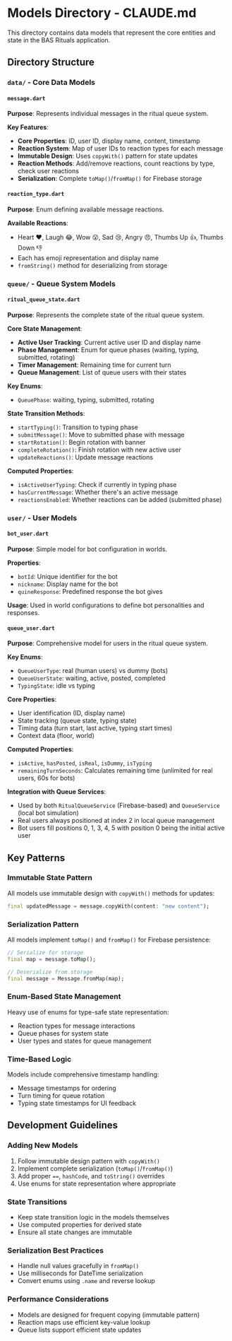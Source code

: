 # Models Directory - CLAUDE.md

This directory contains data models that represent the core entities and state in the BAS Rituals application.

## Directory Structure

### `data/` - Core Data Models

#### `message.dart`
**Purpose**: Represents individual messages in the ritual queue system.

**Key Features**:
- **Core Properties**: ID, user ID, display name, content, timestamp
- **Reaction System**: Map of user IDs to reaction types for each message
- **Immutable Design**: Uses `copyWith()` pattern for state updates
- **Reaction Methods**: Add/remove reactions, count reactions by type, check user reactions
- **Serialization**: Complete `toMap()`/`fromMap()` for Firebase storage

#### `reaction_type.dart`
**Purpose**: Enum defining available message reactions.

**Available Reactions**:
- Heart ❤️, Laugh 😂, Wow 😮, Sad 😢, Angry 😠, Thumbs Up 👍, Thumbs Down 👎
- Each has emoji representation and display name
- `fromString()` method for deserializing from storage

### `queue/` - Queue System Models

#### `ritual_queue_state.dart`
**Purpose**: Represents the complete state of the ritual queue system.

**Core State Management**:
- **Active User Tracking**: Current active user ID and display name
- **Phase Management**: Enum for queue phases (waiting, typing, submitted, rotating)
- **Timer Management**: Remaining time for current turn
- **Queue Management**: List of queue users with their states

**Key Enums**:
- `QueuePhase`: waiting, typing, submitted, rotating

**State Transition Methods**:
- `startTyping()`: Transition to typing phase
- `submitMessage()`: Move to submitted phase with message
- `startRotation()`: Begin rotation with banner
- `completeRotation()`: Finish rotation with new active user
- `updateReactions()`: Update message reactions

**Computed Properties**:
- `isActiveUserTyping`: Check if currently in typing phase
- `hasCurrentMessage`: Whether there's an active message
- `reactionsEnabled`: Whether reactions can be added (submitted phase)

### `user/` - User Models

#### `bot_user.dart`
**Purpose**: Simple model for bot configuration in worlds.

**Properties**:
- `botId`: Unique identifier for the bot
- `nickname`: Display name for the bot
- `quineResponse`: Predefined response the bot gives

**Usage**: Used in world configurations to define bot personalities and responses.

#### `queue_user.dart`
**Purpose**: Comprehensive model for users in the ritual queue system.

**Key Enums**:
- `QueueUserType`: real (human users) vs dummy (bots)
- `QueueUserState`: waiting, active, posted, completed
- `TypingState`: idle vs typing

**Core Properties**:
- User identification (ID, display name)
- State tracking (queue state, typing state)
- Timing data (turn start, last active, typing start times)
- Context data (floor, world)

**Computed Properties**:
- `isActive`, `hasPosted`, `isReal`, `isDummy`, `isTyping`
- `remainingTurnSeconds`: Calculates remaining time (unlimited for real users, 60s for bots)

**Integration with Queue Services**:
- Used by both `RitualQueueService` (Firebase-based) and `QueueService` (local bot simulation)
- Real users always positioned at index 2 in local queue management
- Bot users fill positions 0, 1, 3, 4, 5 with position 0 being the initial active user

## Key Patterns

### Immutable State Pattern
All models use immutable design with `copyWith()` methods for updates:
```dart
final updatedMessage = message.copyWith(content: "new content");
```

### Serialization Pattern
All models implement `toMap()` and `fromMap()` for Firebase persistence:
```dart
// Serialize for storage
final map = message.toMap();

// Deserialize from storage
final message = Message.fromMap(map);
```

### Enum-Based State Management
Heavy use of enums for type-safe state representation:
- Reaction types for message interactions
- Queue phases for system state
- User types and states for queue management

### Time-Based Logic
Models include comprehensive timestamp handling:
- Message timestamps for ordering
- Turn timing for queue rotation
- Typing state timestamps for UI feedback

## Development Guidelines

### Adding New Models
1. Follow immutable design pattern with `copyWith()`
2. Implement complete serialization (`toMap()`/`fromMap()`)
3. Add proper `==`, `hashCode`, and `toString()` overrides
4. Use enums for state representation where appropriate

### State Transitions
- Keep state transition logic in the models themselves
- Use computed properties for derived state
- Ensure all state changes are immutable

### Serialization Best Practices
- Handle null values gracefully in `fromMap()`
- Use milliseconds for DateTime serialization
- Convert enums using `.name` and reverse lookup

### Performance Considerations
- Models are designed for frequent copying (immutable pattern)
- Reaction maps use efficient key-value lookup
- Queue lists support efficient state updates